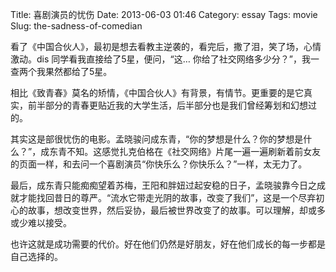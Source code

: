 Title: 喜剧演员的忧伤
Date: 2013-06-03 01:46
Category: essay
Tags: movie
Slug: the-sadness-of-comedian

看了《中国合伙人》，最初是想去看教主逆袭的，看完后，撒了泪，笑了场，心情激动。dis 同学看我直接给了5星，便问，“这… 你给了社交网络多少分？”，我一查两个我果然都给了5星。

相比《致青春》莫名的矫情，《中国合伙人》有背景，有情节。更重要的是它真实，前半部分的青春更贴近我的大学生活，后半部分也是我们曾经筹划和幻想过的。

其实这是部很忧伤的电影。孟晓骏问成东青，“你的梦想是什么？你的梦想是什么？”，成东青不知。这感觉扎克伯格在《社交网络》片尾一遍一遍刷新着前女友的页面一样，和去问一个喜剧演员“你快乐么？你快乐么？”一样，太无力了。

最后，成东青只能痴痴望着苏梅，王阳和胖妞过起安稳的日子，孟晓骏靠今日之成就才能找回昔日的尊严。“流水它带走光阴的故事，改变了我们”，这是一个尽弃初心的故事，想改变世界，然后妥协，最后被世界改变了的故事。可以理解，却或多或少难以接受。

也许这就是成功需要的代价。好在他们仍然是好朋友，好在他们成长的每一步都是自己选择的。

